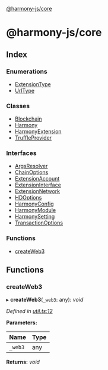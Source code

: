[@harmony-js/core](globals.md)

# @harmony-js/core

## Index

### Enumerations

* [ExtensionType](enums/extensiontype.md)
* [UrlType](enums/urltype.md)

### Classes

* [Blockchain](classes/blockchain.md)
* [Harmony](classes/harmony.md)
* [HarmonyExtension](classes/harmonyextension.md)
* [TruffleProvider](classes/truffleprovider.md)

### Interfaces

* [ArgsResolver](interfaces/argsresolver.md)
* [ChainOptions](interfaces/chainoptions.md)
* [ExtensionAccount](interfaces/extensionaccount.md)
* [ExtensionInterface](interfaces/extensioninterface.md)
* [ExtensionNetwork](interfaces/extensionnetwork.md)
* [HDOptions](interfaces/hdoptions.md)
* [HarmonyConfig](interfaces/harmonyconfig.md)
* [HarmonyModule](interfaces/harmonymodule.md)
* [HarmonySetting](interfaces/harmonysetting.md)
* [TransactionOptions](interfaces/transactionoptions.md)

### Functions

* [createWeb3](globals.md#createweb3)

## Functions

###  createWeb3

▸ **createWeb3**(`_web3`: any): *void*

*Defined in [util.ts:12](https://github.com/FireStack-Lab/Harmony-sdk-core/blob/bb13a3b/packages/harmony-core/src/util.ts#L12)*

**Parameters:**

Name | Type |
------ | ------ |
`_web3` | any |

**Returns:** *void*

